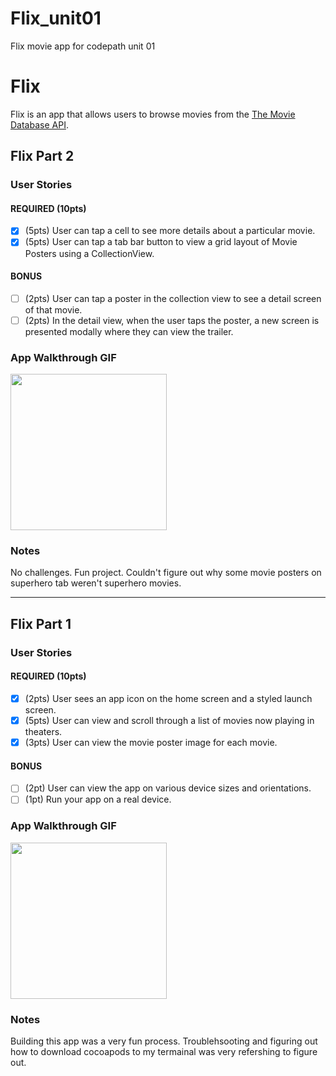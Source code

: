 # Flix_unit01
Flix movie app for codepath unit 01

# Flix

Flix is an app that allows users to browse movies from the [The Movie Database API](http://docs.themoviedb.apiary.io/#).

## Flix Part 2

### User Stories

#### REQUIRED (10pts)
- [x] (5pts) User can tap a cell to see more details about a particular movie.
- [x] (5pts) User can tap a tab bar button to view a grid layout of Movie Posters using a CollectionView.

#### BONUS
- [ ] (2pts) User can tap a poster in the collection view to see a detail screen of that movie.
- [ ] (2pts) In the detail view, when the user taps the poster, a new screen is presented modally where they can view the trailer.

### App Walkthrough GIF


<img src="https://submissions.us-east-1.linodeobjects.com/ios_university/iLviJa1y.gif" width=250><br>

### Notes
No challenges. Fun project. Couldn't figure out why some movie posters on superhero tab weren't superhero movies.

---

## Flix Part 1

### User Stories


#### REQUIRED (10pts)
- [x] (2pts) User sees an app icon on the home screen and a styled launch screen.
- [x] (5pts) User can view and scroll through a list of movies now playing in theaters.
- [x] (3pts) User can view the movie poster image for each movie.

#### BONUS
- [ ] (2pt) User can view the app on various device sizes and orientations.
- [ ] (1pt) Run your app on a real device.

### App Walkthrough GIF


<img src= "https://submissions.us-east-1.linodeobjects.com/ios_university/eFL8_MrV.gif" width=250><br>

### Notes
Building this app was a very fun process. Troublehsooting and figuring out how to download cocoapods to my termainal was very refershing to figure out.
